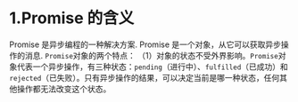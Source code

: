 # 1.Promise 的含义
Promise 是异步编程的一种解决方案.
Promise 是一个对象，从它可以获取异步操作的消息.
`Promise`对象的两个特点：
（1）对象的状态不受外界影响。`Promise`对象代表一个异步操作，有三种状态：`pending`（进行中）、`fulfilled`（已成功）和`rejected`（已失败）。只有异步操作的结果，可以决定当前是哪一种状态，任何其他操作都无法改变这个状态。
<!--stackedit_data:
eyJoaXN0b3J5IjpbLTkyODQxMTAzM119
-->
